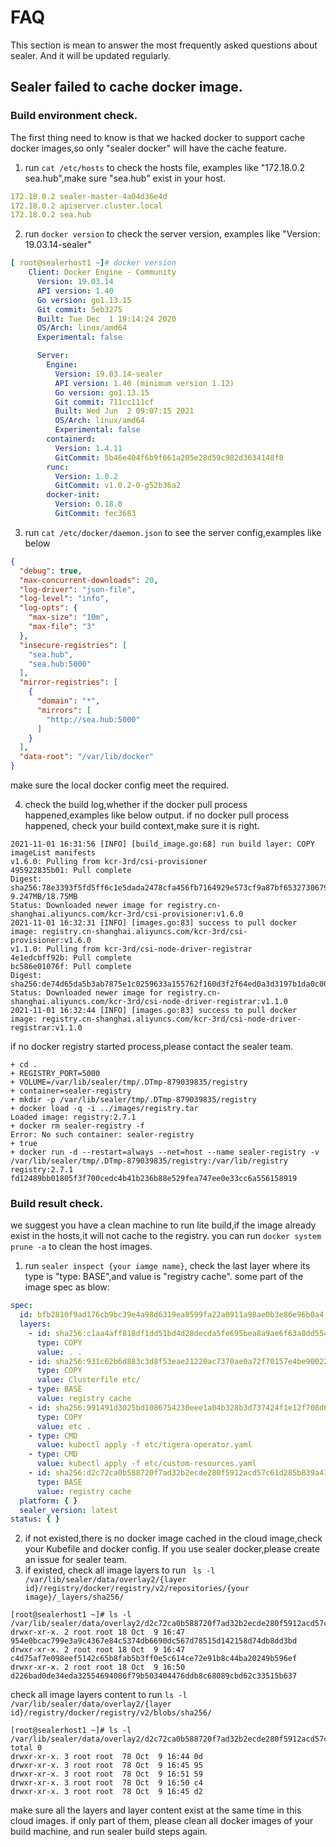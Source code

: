 # FAQ

This section is mean to answer the most frequently asked questions about sealer. And it will be updated regularly.

## Sealer failed to cache docker image.

### Build environment check.

The first thing need to know is that we hacked docker to support cache docker images,so only "sealer docker" will have
the cache feature.

1. run `cat /etc/hosts` to check the hosts file, examples like "172.18.0.2 sea.hub",make sure "sea.hub" exist in your host.

```yaml
172.18.0.2 sealer-master-4a04d36e4d
172.18.0.2 apiserver.cluster.local
172.18.0.2 sea.hub
```

2. run `docker version` to check the server version, examples like "Version: 19.03.14-sealer"

```yaml
[ root@sealerhost1 ~]# docker version
    Client: Docker Engine - Community
      Version: 19.03.14
      API version: 1.40
      Go version: go1.13.15
      Git commit: 5eb3275
      Built: Tue Dec  1 19:14:24 2020
      OS/Arch: linux/amd64
      Experimental: false

      Server:
        Engine:
          Version: 19.03.14-sealer
          API version: 1.40 (minimum version 1.12)
          Go version: go1.13.15
          Git commit: 711cc111cf
          Built: Wed Jun  2 09:07:15 2021
          OS/Arch: linux/amd64
          Experimental: false
        containerd:
          Version: 1.4.11
          GitCommit: 5b46e404f6b9f661a205e28d59c982d3634148f8
        runc:
          Version: 1.0.2
          GitCommit: v1.0.2-0-g52b36a2
        docker-init:
          Version: 0.18.0
          GitCommit: fec3683

```

3. run `cat /etc/docker/daemon.json` to see the server config,examples like below

```json
{
  "debug": true,
  "max-concurrent-downloads": 20,
  "log-driver": "json-file",
  "log-level": "info",
  "log-opts": {
    "max-size": "10m",
    "max-file": "3"
  },
  "insecure-registries": [
    "sea.hub",
    "sea.hub:5000"
  ],
  "mirror-registries": [
    {
      "domain": "*",
      "mirrors": [
        "http://sea.hub:5000"
      ]
    }
  ],
  "data-root": "/var/lib/docker"
}
```

make sure the local docker config meet the required.

4. check the build log,whether if the docker pull process happened,examples like below output. if no docker pull process
happened, check your build context,make sure it is right.

```text
2021-11-01 16:31:56 [INFO] [build_image.go:68] run build layer: COPY imageList manifests
v1.6.0: Pulling from kcr-3rd/csi-provisioner
495922835b01: Pull complete
Digest: sha256:78e3393f5fd5ff6c1e5dada2478cfa456fb7164929e573cf9a87bf6532730679  9.247MB/18.75MB
Status: Downloaded newer image for registry.cn-shanghai.aliyuncs.com/kcr-3rd/csi-provisioner:v1.6.0
2021-11-01 16:32:31 [INFO] [images.go:83] success to pull docker image: registry.cn-shanghai.aliyuncs.com/kcr-3rd/csi-provisioner:v1.6.0
v1.1.0: Pulling from kcr-3rd/csi-node-driver-registrar
4e1edcbff92b: Pull complete
bc586e01076f: Pull complete
Digest: sha256:de74d65da5b3ab7875e1c0259633a155762f160d3f2f64ed0a3d3197b1da0c00
Status: Downloaded newer image for registry.cn-shanghai.aliyuncs.com/kcr-3rd/csi-node-driver-registrar:v1.1.0
2021-11-01 16:32:44 [INFO] [images.go:83] success to pull docker image: registry.cn-shanghai.aliyuncs.com/kcr-3rd/csi-node-driver-registrar:v1.1.0
```

if no docker registry started process,please contact the sealer team.

```text
+ cd .
+ REGISTRY_PORT=5000
+ VOLUME=/var/lib/sealer/tmp/.DTmp-879039835/registry
+ container=sealer-registry
+ mkdir -p /var/lib/sealer/tmp/.DTmp-879039835/registry
+ docker load -q -i ../images/registry.tar
Loaded image: registry:2.7.1
+ docker rm sealer-registry -f
Error: No such container: sealer-registry
+ true
+ docker run -d --restart=always --net=host --name sealer-registry -v /var/lib/sealer/tmp/.DTmp-879039835/registry:/var/lib/registry registry:2.7.1
fd12489bb01805f3f700cedc4b41b236b88e529fea747ee0e33cc6a556158919
```

### Build result check.

we suggest you have a clean machine to run lite build,if the image already exist in the hosts,it will not cache to the
registry. you can run `docker system prune -a` to clean the host images.

1. run `sealer inspect {your iamge name}`, check the last layer where its type is "type: BASE",and value is "registry
   cache". some part of the image spec as blow:

```yaml
spec:
  id: bfb2810f9ad176cb9bc39e4a98d6319ea8599fa22a0911a98ae0b3e86e96b0a4
  layers:
    - id: sha256:c1aa4aff818df1dd51bd4d28decda5fe695bea8a9ae6f63a8dd5541c7640b3d6
      type: COPY
      value: . .
    - id: sha256:931c62b6d883c3d8f53eae21220ac7370ae0a72f70157e4be90022b70aab77b0
      type: COPY
      value: Clusterfile etc/
    - type: BASE
      value: registry cache
    - id: sha256:991491d3025bd1086754230eee1a04b328b3d737424f1e12f708d651e6d66860
      type: COPY
      value: etc .
    - type: CMD
      value: kubectl apply -f etc/tigera-operator.yaml
    - type: CMD
      value: kubectl apply -f etc/custom-resources.yaml
    - id: sha256:d2c72ca0b588720f7ad32b2ecde280f5912acd57c61d285b839a4193da78d90d
      type: BASE
      value: registry cache
  platform: { }
  sealer_version: latest
status: { }
```

2. if not existed,there is no docker image cached in the cloud image,check your Kubefile and docker config. If you use
   sealer docker,please create an issue for sealer team.
3. if existed, check all image layers to
   run ` ls -l /var/lib/sealer/data/overlay2/{layer id}/registry/docker/registry/v2/repositories/{your image}/_layers/sha256/`

```shell
[root@sealerhost1 ~]# ls -l /var/lib/sealer/data/overlay2/d2c72ca0b588720f7ad32b2ecde280f5912acd57c61d285b839a4193da78d90d/registry/docker/registry/v2/repositories/calico/node/_layers/sha256/
drwxr-xr-x. 2 root root 18 Oct  9 16:47 954e0bcac799e3a9c4367e84c5374db6690dc567d78515d142158d74db8dd3bd
drwxr-xr-x. 2 root root 18 Oct  9 16:47 c4d75af7e098eef5142c65b8fab5b3ff0e5c614ce72e91b8c44ba20249b596ef
drwxr-xr-x. 2 root root 18 Oct  9 16:50 d226bad0de34eda32554694086f79b503404476ddb8c68089cbd62c33515b637
```

check all image layers content to
run `ls -l /var/lib/sealer/data/overlay2/{layer id}/registry/docker/registry/v2/blobs/sha256/`

```shell
[root@sealerhost1 ~]# ls -l /var/lib/sealer/data/overlay2/d2c72ca0b588720f7ad32b2ecde280f5912acd57c61d285b839a4193da78d90d/registry/docker/registry/v2/blobs/sha256
total 0
drwxr-xr-x. 3 root root  78 Oct  9 16:44 0d
drwxr-xr-x. 3 root root  78 Oct  9 16:45 95
drwxr-xr-x. 3 root root  78 Oct  9 16:51 59
drwxr-xr-x. 3 root root  78 Oct  9 16:50 c4
drwxr-xr-x. 3 root root  78 Oct  9 16:45 d2
```

make sure all the layers and layer content exist at the same time in this cloud images. if only part of them, please
clean all docker images of your build machine, and run sealer build steps again.
